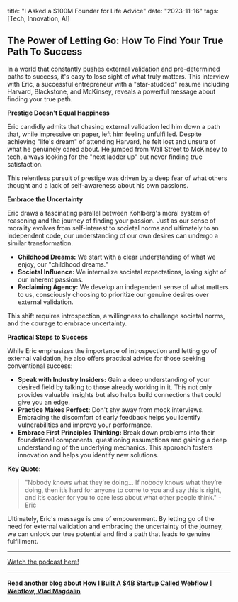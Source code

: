 

title: "I Asked a $100M Founder for Life Advice"
date: "2023-11-16"
tags: [Tech, Innovation, AI]


## The Power of Letting Go: How To Find Your True Path To Success

In a world that constantly pushes external validation and pre-determined paths to success, it's easy to lose sight of what truly matters. This interview with Eric, a successful entrepreneur with a "star-studded" resume including Harvard, Blackstone, and McKinsey, reveals a powerful message about finding your true path.

**Prestige Doesn't Equal Happiness**

Eric candidly admits that chasing external validation led him down a path that, while impressive on paper, left him feeling unfulfilled. Despite achieving "life's dream" of attending Harvard, he felt lost and unsure of what he genuinely cared about. He jumped from Wall Street to McKinsey to tech, always looking for the "next ladder up" but never finding true satisfaction. 

This relentless pursuit of prestige was driven by a deep fear of what others thought and a lack of self-awareness about his own passions.

**Embrace the Uncertainty**

Eric draws a fascinating parallel between Kohlberg's moral system of reasoning and the journey of finding your passion. Just as our sense of morality evolves from self-interest to societal norms and ultimately to an independent code, our understanding of our own desires can undergo a similar transformation.

* **Childhood Dreams:** We start with a clear understanding of what we enjoy, our "childhood dreams."
* **Societal Influence:** We internalize societal expectations, losing sight of our inherent passions.
* **Reclaiming Agency:** We develop an independent sense of what matters to us, consciously choosing to prioritize our genuine desires over external validation.

This shift requires introspection, a willingness to challenge societal norms, and the courage to embrace uncertainty.

**Practical Steps to Success**

While Eric emphasizes the importance of introspection and letting go of external validation, he also offers practical advice for those seeking conventional success:

* **Speak with Industry Insiders:** Gain a deep understanding of your desired field by talking to those already working in it. This not only provides valuable insights but also helps build connections that could give you an edge.
* **Practice Makes Perfect:** Don't shy away from mock interviews. Embracing the discomfort of early feedback helps you identify vulnerabilities and improve your performance.
* **Embrace First Principles Thinking:** Break down problems into their foundational components, questioning assumptions and gaining a deep understanding of the underlying mechanics. This approach fosters innovation and helps you identify new solutions.

**Key Quote:**

> "Nobody knows what they're doing… If nobody knows what they’re doing, then it’s hard for anyone to come to you and say this is right, and it’s easier for you to care less about what other people think." - Eric

Ultimately, Eric's message is one of empowerment. By letting go of the need for external validation and embracing the uncertainty of the journey, we can unlock our true potential and find a path that leads to genuine fulfillment.

---

<a href="https://youtube.com/watch?v=dGw0Byvn8Xk" target="_blank">Watch the podcast here!</a>


---

**Read another blog about [How I Built A $4B Startup Called WebflowㅣWebflow, Vlad Magdalin](./20240223-vladmagdalin-eo)**
